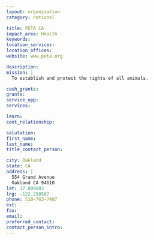 ```yaml
---
layout: organization
category: national

title: PETA CA
impact_area: Health
keywords: 
location_services: 
location_offices: 
website: www.peta.org

description: 
mission: |
  To establish and protect the rights of all animals.

cash_grants: 
grants: 
service_opp: 
services: 

learn: 
cont_relationship: 

salutation: 
first_name: 
last_name: 
title_contact_person: 

city: Oakland
state: CA
address: |
  554 Grand Avenue  
  Oakland CA 94610
lat: 37.809003
lng: -122.250507
phone: 510-763-7407
ext: 
fax: 
email: 
preferred_contact: 
contact_person_intro: 
---
```

